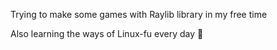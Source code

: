 Trying to make some games with Raylib library in my free time

Also learning the ways of Linux-fu every day 🐧
